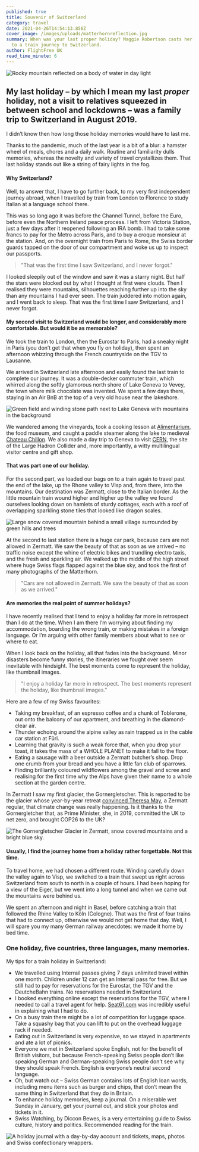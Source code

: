 ```yaml
---
published: true
title: Souvenir of Switzerland
category: travel
date: 2021-04-26T14:54:13.856Z
cover_image: /images/uploads/matterhornreflection.jpg
summary: When was your last proper holiday? Maggie Robertson casts her mind back
  to a train journey to Switzerland.
author: FlightFree UK
read_time_minute: 6
---
```

![Rocky mountain reflected on a body of water in day light](/images/uploads/matterhornreflectionbody.jpg "Matterhorn, Zermatt, Switzerland")

## My last holiday – by which I mean my last *proper* holiday, not a visit to relatives squeezed in between school and lockdowns – was a family trip to Switzerland in August 2019.

I didn’t know then how long those holiday memories would have to last me.

Thanks to the pandemic, much of the last year is a bit of a blur: a hamster wheel of meals, chores and a daily walk. Routine and familiarity dulls memories, whereas the novelty and variety of travel crystallizes them. That last holiday stands out like a string of fairy lights in the fog. 

#### Why Switzerland?

Well, to answer that, I have to go further back, to my very first independent journey abroad, when I travelled by train from London to Florence to study Italian at a language school there. 

This was so long ago it was before the Channel Tunnel, before the Euro, before even the Northern Ireland peace process. I left from Victoria Station, just a few days after it reopened following an IRA bomb. I had to take some francs to pay for the Metro across Paris, and to buy a croque monsieur at the station. And, on the overnight train from Paris to Rome, the Swiss border guards tapped on the door of our compartment and woke us up to inspect our passports. 

> "That was the first time I saw Switzerland, and I never forgot."

I looked sleepily out of the window and saw it was a starry night.  But half the stars were blocked out by what I thought at first were clouds. Then I realised they were mountains, silhouettes reaching further up into the sky than any mountains I had ever seen. The train juddered into motion again, and I went back to sleep. That was the first time I saw Switzerland, and I never forgot.

#### My second visit to Switzerland would be longer, and considerably more comfortable. But would it be as memorable?

We took the train to London, then the Eurostar to Paris, had a sneaky night in Paris (you don’t get that when you fly on holiday), then spent an afternoon whizzing through the French countryside on the TGV to Lausanne. 

We arrived in Switzerland late afternoon and easily found the last train to complete our journey. It was a double-decker commuter train, which whirred along the softly glamorous north shore of Lake Geneva to Vevey, the town where milk chocolate was invented. We spent a few days there, staying in an Air BnB at the top of a very old house near the lakeshore. 

![Green field and winding stone path next to Lake Geneva with mountains in the background](/images/uploads/lakegeneva.jpg "Lake Geneva")

We wandered among the vineyards, took a cooking lesson at [Alimentarium](https://www.alimentarium.org/en), the food museum, and caught a paddle steamer along the lake to medieval [Chateau Chillon](https://www.chillon.ch/en/). We also made a day trip to Geneva to visit [CERN](https://home.cern), the site of the Large Hadron Collider and, more importantly, a witty multilingual visitor centre and gift shop.

#### That was part one of our holiday.

For the second part, we loaded our bags on to a train again to travel past the end of the lake, up the Rhone valley to Visp and, from there, into the mountains. Our destination was Zermatt, close to the Italian border. As the little mountain train wound higher and higher up the valley we found ourselves looking down on hamlets of sturdy cottages, each with a roof of overlapping sparkling stone tiles that looked like dragon scales. 

![Large snow covered mountain behind a small village surrounded by green hills and trees](/images/uploads/matterhorn.jpg "Matterhorn")

At the second to last station there is a huge car park, because cars are not allowed in Zermatt. We saw the beauty of that as soon as we arrived – no traffic noise except the whine of electric bikes and trundling electro taxis, and the fresh and sparkling air. We walked up the middle of the high street where huge Swiss flags flapped against the blue sky, and took the first of many photographs of the Matterhorn.

> "Cars are not allowed in Zermatt. We saw the beauty of that as soon as we arrived."

#### Are memories the real point of summer holidays?

I have recently realised that I tend to enjoy a holiday far more in retrospect than I do at the time. When I am there I’m worrying about finding my accommodation, boarding the wrong train, or making mistakes in a foreign language. Or I’m arguing with other family members about what to see or where to eat. 

When I look back on the holiday, all that fades into the background. Minor disasters become funny stories, the itineraries we fought over seem inevitable with hindsight. The best moments come to represent the holiday, like thumbnail images. 

> "I enjoy a holiday far more in retrospect. The best moments represent the holiday, like thumbnail images."

Here are a few of my Swiss favourites:

* Taking my breakfast, of an espresso coffee and a chunk of Toblerone, out onto the balcony of our apartment, and breathing in the diamond-clear air.
* Thunder echoing around the alpine valley as rain trapped us in the cable car station at Füri.
* Learning that gravity is such a weak force that, when you drop your toast, it takes the mass of a WHOLE PLANET to make it fall to the floor.
* Eating a sausage with a beer outside a Zermatt butcher’s shop. Drop one crumb from your bread and you have a little fan club of sparrows.
* Finding brilliantly coloured wildflowers among the gravel and scree and realising for the first time why the Alps have given their name to a whole section at the garden centre.

In Zermatt I saw my first glacier, the Gornergletscher. This is reported to be the glacier whose year-by-year retreat [convinced Theresa May](https://www.theguardian.com/politics/2019/sep/30/theresa-may-i-would-rather-write-alpine-whodunnit-than-memoir), a Zermatt regular, that climate change was really happening. Is it thanks to the Gornergletcher that, as Prime Minister, she, in 2019, committed the UK to net zero, and brought COP26 to the UK?

![The Gornergletscher Glacier in Zermatt, snow covered mountains and a bright blue sky.](/images/uploads/gornerglacierzermatt.jpg "Gornergletscher Glacier, Zermatt")

#### Usually, I find the journey home from a holiday rather forgettable. Not this time.

To travel home, we had chosen a different route. Winding carefully down the valley again to Visp, we switched to a train that swept us right across Switzerland from south to north in a couple of hours. I had been hoping for a view of the Eiger, but we went into a long tunnel and when we came out the mountains were behind us. 

We spent an afternoon and night in Basel, before catching a train that followed the Rhine Valley to Köln (Cologne). That was the first of four trains that had to connect up, otherwise we would not get home that day. Well, I will spare you my many German railway anecdotes: we made it home by bed time. 

### One holiday, five countries, three languages, many memories.

My tips for a train holiday in Switzerland:

* We travelled using Interrail passes giving 7 days unlimited travel within one month. Children under 12 can get an Interrail pass for free. But we still had to pay for reservations for the Eurostar, the TGV and the DeutcheBahn trains. No reservations needed in Switzerland.
* I booked everything online except the reservations for the TGV, where I needed to call a travel agent for help. [Seat61.com](https://www.seat61.com/) was incredibly useful in explaining what I had to do.
* On a busy train there might be a lot of competition for luggage space. Take a squashy bag that you can lift to put on the overhead luggage rack if needed. 
* Eating out in Switzerland is very expensive, so we stayed in apartments and ate a lot of picnics. 
* Everyone we met in Switzerland spoke English, not for the benefit of British visitors, but because French-speaking Swiss people don’t like speaking German and German-speaking Swiss people don’t see why they should speak French. English is everyone’s neutral second language.
* Oh, but watch out – Swiss German contains lots of English loan words, including menu items such as burger and chips, that don’t mean the same thing in Switzerland that they do in Britain.
* To enhance holiday memories, keep a journal. On a miserable wet Sunday in January, get your journal out, and stick your photos and tickets in it. 
* Swiss Watching, by Diccon Bewes, is a very entertaining guide to Swiss culture, history and politics. Recommended reading for the train.

![A holiday journal with a day-by-day account and tickets, maps, photos and Swiss confectionary wrappers.](/images/uploads/switzerland_journal_example.jpg "Switzerland still life")